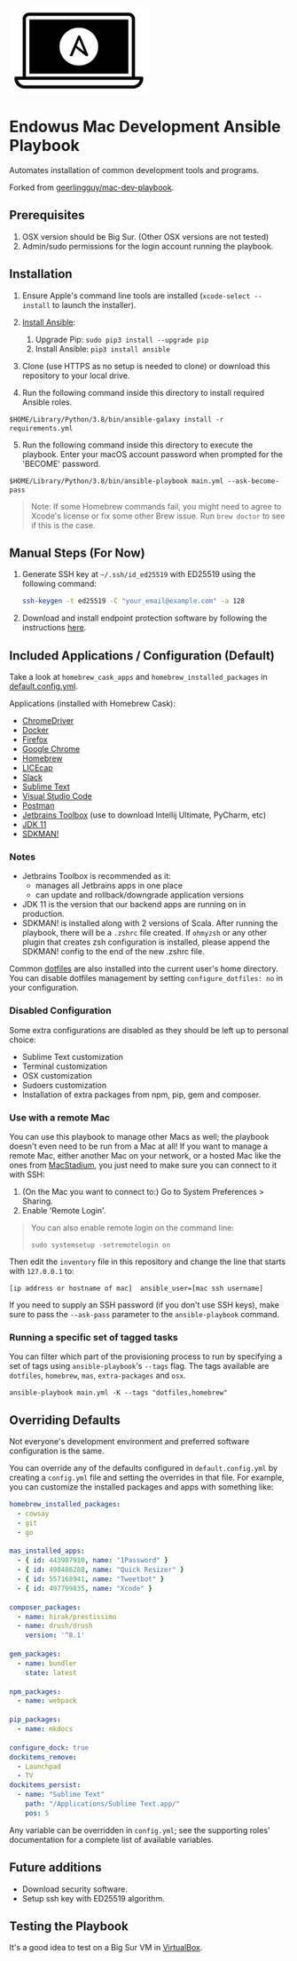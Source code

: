<img src="https://raw.githubusercontent.com/geerlingguy/mac-dev-playbook/master/files/Mac-Dev-Playbook-Logo.png" width="250" height="156" alt="Mac Dev Playbook Logo" />

# Endowus Mac Development Ansible Playbook

Automates installation of common development tools and programs.

Forked from [geerlingguy/mac-dev-playbook](https://github.com/geerlingguy/mac-dev-playbook).

## Prerequisites
  1. OSX version should be Big Sur. (Other OSX versions are not tested)
  2. Admin/sudo permissions for the login account running the playbook.

## Installation

  1. Ensure Apple's command line tools are installed (`xcode-select --install` to launch the installer).
  2. [Install Ansible](https://docs.ansible.com/ansible/latest/installation_guide/index.html):

     1. Upgrade Pip: `sudo pip3 install --upgrade pip`
     2. Install Ansible: `pip3 install ansible`

  3. Clone (use HTTPS as no setup is needed to clone) or download this repository to your local drive.
  4. Run the following command inside this directory to install required Ansible roles.
   ```
   $HOME/Library/Python/3.8/bin/ansible-galaxy install -r requirements.yml
  ```
   
  5. Run the following command inside this directory to execute the playbook. Enter your macOS account password when prompted for the 'BECOME' password.
   ```
   $HOME/Library/Python/3.8/bin/ansible-playbook main.yml --ask-become-pass
   ```

> Note: If some Homebrew commands fail, you might need to agree to Xcode's license or fix some other Brew issue. Run `brew doctor` to see if this is the case.

## Manual Steps (For Now)

1. Generate SSH key at `~/.ssh/id_ed25519` with ED25519 using the following command:
   ```bash
   ssh-keygen -t ed25519 -C "your_email@example.com" -a 128
   ```
2. Download and install endpoint protection software by following the instructions [here](https://endowus.atlassian.net/wiki/spaces/EN/pages/2096103502/End-point+Protection+S1#Onboarding-instructions).


## Included Applications / Configuration (Default)

Take a look at `homebrew_cask_apps` and `homebrew_installed_packages` in [default.config.yml](default.config.yml).

Applications (installed with Homebrew Cask):

- [ChromeDriver](https://sites.google.com/chromium.org/driver/)
- [Docker](https://www.docker.com/)
- [Firefox](https://www.mozilla.org/en-US/firefox/new/)
- [Google Chrome](https://www.google.com/chrome/)
- [Homebrew](http://brew.sh/)
- [LICEcap](http://www.cockos.com/licecap/)
- [Slack](https://slack.com/)
- [Sublime Text](https://www.sublimetext.com/)
- [Visual Studio Code](https://code.visualstudio.com/)
- [Postman](https://www.postman.com/)
- [Jetbrains Toolbox](https://www.jetbrains.com/toolbox-app/) (use to download Intellij Ultimate, PyCharm, etc)
- [JDK 11](https://adoptium.net/)
- [SDKMAN!](https://sdkman.io/)

### Notes

- Jetbrains Toolbox is recommended as it:
    - manages all Jetbrains apps in one place
    - can update and rollback/downgrade application versions
- JDK 11 is the version that our backend apps are running on in production.
- SDKMAN! is installed along with 2 versions of Scala. After running the playbook, there will be a `.zshrc` file created. If `ohmyzsh` or any other plugin that creates zsh configuration is installed, please append the SDKMAN! config to the end of the new .zshrc file.

Common [dotfiles](https://github.com/williamhaw/mac-dotfiles) are also installed into the current user's home directory. You can disable dotfiles management by setting `configure_dotfiles: no` in your configuration.

### Disabled Configuration
Some extra configurations are disabled as they should be left up to personal choice:

- Sublime Text customization
- Terminal customization
- OSX customization
- Sudoers customization
- Installation of extra packages from npm, pip, gem and composer.

### Use with a remote Mac

You can use this playbook to manage other Macs as well; the playbook doesn't even need to be run from a Mac at all! If you want to manage a remote Mac, either another Mac on your network, or a hosted Mac like the ones from [MacStadium](https://www.macstadium.com), you just need to make sure you can connect to it with SSH:

  1. (On the Mac you want to connect to:) Go to System Preferences > Sharing.
  2. Enable 'Remote Login'.

> You can also enable remote login on the command line:
>
>     sudo systemsetup -setremotelogin on

Then edit the `inventory` file in this repository and change the line that starts with `127.0.0.1` to:

```
[ip address or hostname of mac]  ansible_user=[mac ssh username]
```

If you need to supply an SSH password (if you don't use SSH keys), make sure to pass the `--ask-pass` parameter to the `ansible-playbook` command.

### Running a specific set of tagged tasks

You can filter which part of the provisioning process to run by specifying a set of tags using `ansible-playbook`'s `--tags` flag. The tags available are `dotfiles`, `homebrew`, `mas`, `extra-packages` and `osx`.

    ansible-playbook main.yml -K --tags "dotfiles,homebrew"

## Overriding Defaults

Not everyone's development environment and preferred software configuration is the same.

You can override any of the defaults configured in `default.config.yml` by creating a `config.yml` file and setting the overrides in that file. For example, you can customize the installed packages and apps with something like:

```yaml
homebrew_installed_packages:
  - cowsay
  - git
  - go

mas_installed_apps:
  - { id: 443987910, name: "1Password" }
  - { id: 498486288, name: "Quick Resizer" }
  - { id: 557168941, name: "Tweetbot" }
  - { id: 497799835, name: "Xcode" }

composer_packages:
  - name: hirak/prestissimo
  - name: drush/drush
    version: '^8.1'

gem_packages:
  - name: bundler
    state: latest

npm_packages:
  - name: webpack

pip_packages:
  - name: mkdocs

configure_dock: true
dockitems_remove:
  - Launchpad
  - TV
dockitems_persist:
  - name: "Sublime Text"
    path: "/Applications/Sublime Text.app/"
    pos: 5
```

Any variable can be overridden in `config.yml`; see the supporting roles' documentation for a complete list of available variables.

## Future additions

- Download security software.
- Setup ssh key with ED25519 algorithm.

## Testing the Playbook

It's a good idea to test on a Big Sur VM in [VirtualBox](https://www.virtualbox.org/wiki/Downloads).